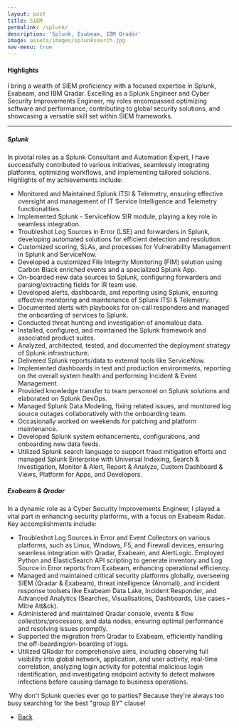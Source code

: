 ```yaml
---
layout: post
title: SIEM 
permalink: /splunk/
description: 'Splunk, Exabeam, IBM Qradar'
image: assets/images/splunksearch.jpg
nav-menu: true
---
```


<h4>Highlights</h4>
<div class="table-wrapper">
 <p>I bring a wealth of SIEM proficiency with a focused expertise in Splunk, Exabeam, and IBM Qradar. Excelling as a Splunk Engineer and Cyber Security Improvements Engineer, my roles encompassed optimizing software and performance, contributing to global security solutions, and showcasing a versatile skill set within SIEM frameworks.</p>
</div>
<hr class="major" />  
<h5>Splunk</h5>
In pivotal roles as a Splunk Consultant and Automation Expert, I have successfully contributed to various initiatives, seamlessly integrating platforms, optimizing workflows, and implementing tailored solutions. Highlights of my achievements include:

- Monitored and Maintained Splunk ITSI & Telemetry, ensuring effective oversight and management of IT Service Intelligence and Telemetry functionalities.
- Implemented Splunk - ServiceNow SIR module, playing a key role in seamless integration.
- Troubleshot Log Sources in Error (LSE) and forwarders in Splunk, developing automated solutions for efficient detection and resolution.
- Customized scoring, SLAs, and processes for Vulnerability Management in Splunk and ServiceNow.
- Developed a customized File Integrity Monitoring (FIM) solution using Carbon Black enriched events and a specialized Splunk App.
- On-boarded new data sources to Splunk, configuring forwarders and parsing/extracting fields for IR team use.
- Developed alerts, dashboards, and reporting using Splunk, ensuring effective monitoring and maintenance of Splunk ITSI & Telemetry.
- Documented alerts with playbooks for on-call responders and managed the onboarding of services to Splunk.
- Conducted threat hunting and investigation of anomalous data.
- Installed, configured, and maintained the Splunk framework and associated product suites.
- Analyzed, architected, tested, and documented the deployment strategy of Splunk infrastructure.
- Delivered Splunk reports/data to external tools like ServiceNow.
- Implemented dashboards in test and production environments, reporting on the overall system health and performing Incident & Event Management.
- Provided knowledge transfer to team personnel on Splunk solutions and elaborated on Splunk DevOps.
- Managed Splunk Data Modeling, fixing related issues, and monitored log source outages collaboratively with the onboarding team.
- Occasionally worked on weekends for patching and platform maintenance.
- Developed Splunk system enhancements, configurations, and onboarding new data feeds.
- Utilized Splunk search language to support fraud mitigation efforts and managed Splunk Enterprise with Universal Indexing, Search & Investigation, Monitor & Alert, Report & Analyze, Custom Dashboard & Views, Platform for Apps, and Developers.

<h5>Exabeam & Qradar</h5>
In a dynamic role as a Cyber Security Improvements Engineer, I played a vital part in enhancing security platforms, with a focus on Exabeam Radar. Key accomplishments include:

- Troubleshot Log Sources in Error and Event Collectors on various platforms, such as Linux, Windows, F5, and Firewall devices, ensuring seamless integration with Qradar, Exabeam, and AlertLogic.
Employed Python and ElasticSearch API scripting to generate inventory and Log Source in Error reports from Exabeam, enhancing operational efficiency.
- Managed and maintained critical security platforms globally, overseeing SIEM (Qradar & Exabeam), threat intelligence (Anomali), and incident response toolsets like Exabeam Data Lake, Incident Responder, and Advanced Analytics (Searches, Visualisations, Dashboards, Use cases – Mitre Att&ck).
- Administered and maintained Qradar console, events & flow collectors/processors, and data nodes, ensuring optimal performance and resolving issues promptly.
- Supported the migration from Qradar to Exabeam, efficiently handling the off-boarding/on-boarding of logs.
- Utilized QRadar for comprehensive aims, including observing full visibility into global network, application, and user activity, real-time correlation, analyzing login activity for potential malicious login identification, and investigating endpoint activity to detect malware infections before causing damage to business operations.
  
<p><span class="image left"><img src="../assets/images/complexquery.jpg" alt="" /></span> Why don't Splunk queries ever go to parties? Because they're always too busy searching for the best "group BY" clause! </p>

<ul class="actions">
<li><a href="/" class="button next scrolly">Back</a></li>
</ul>

